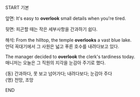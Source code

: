 START
기본

앞면:
It's easy to **overlook** small details when you're tired.

뒷면:
피곤할 때는 작은 세부사항을 간과하기 쉽다.

해석:
From the hilltop, the temple **overlooks** a vast blue lake.  
언덕 꼭대기에서 그 사원은 넓고 푸른 호수를 내려다보고 있다.

The manager decided to **overlook** the clerk's tardiness today.  
매니저는 오늘은 그 직원의 지각을 눈감아 주기로 했다.

{동} 간과하다, 못 보고 넘어가다; 내려다보다; 눈감아 주다  
{명} 전망, 조망
<!--ID: 1745568139301-->
END
